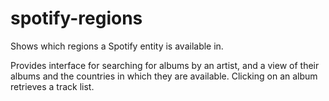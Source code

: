 # spotify-regions
Shows which regions a Spotify entity is available in.

Provides interface for searching for albums by an artist, and a view of their albums and the countries in which they are available. Clicking on an album retrieves a track list.
